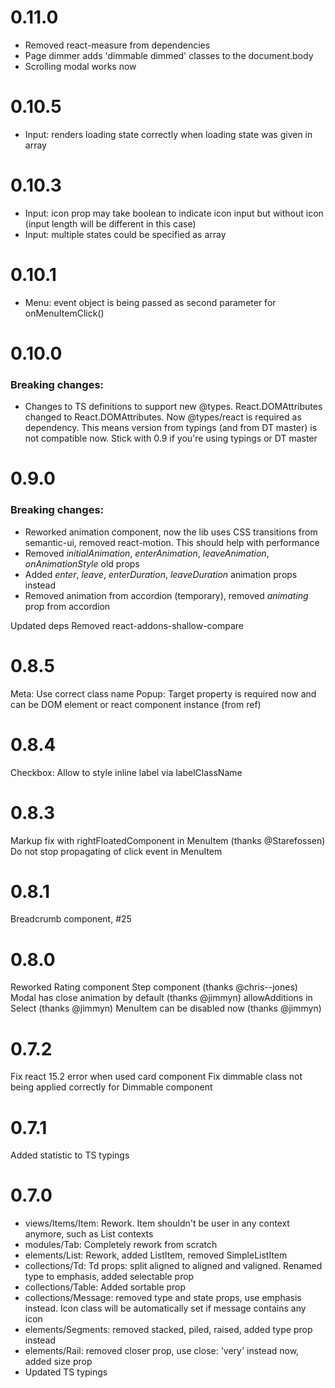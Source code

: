 # 0.11.0
* Removed react-measure from dependencies
* Page dimmer adds 'dimmable dimmed' classes to the document.body
* Scrolling modal works now

# 0.10.5
* Input: renders loading state correctly when loading state was given in array

# 0.10.3
* Input: icon prop may take boolean to indicate icon input but without icon (input length will be different in this case)
* Input: multiple states could be specified as array

# 0.10.1
* Menu: event object is being passed as second parameter for onMenuItemClick()

# 0.10.0
### Breaking changes:
* Changes to TS definitions to support new @types. React.DOMAttributes changed to React.DOMAttributes<HTMLElement>. Now @types/react is required as dependency. This means version from typings (and from DT master) is not compatible now. Stick with 0.9 if you're using typings or DT master 

# 0.9.0
### Breaking changes:

* Reworked animation component, now the lib uses CSS transitions from semantic-ui, removed react-motion. This should help with performance
* Removed *initialAnimation*, *enterAnimation*, *leaveAnimation*, *onAnimationStyle* old props
* Added *enter*, *leave*, *enterDuration*, *leaveDuration* animation props instead
* Removed animation from accordion (temporary), removed *animating* prop from accordion

Updated deps
Removed react-addons-shallow-compare


# 0.8.5
Meta: Use correct class name
Popup: Target property is required now and can be DOM element or react component instance (from ref)

# 0.8.4
Checkbox: Allow to style inline label via labelClassName

# 0.8.3
Markup fix with rightFloatedComponent in MenuItem (thanks @Starefossen)
Do not stop propagating of click event in MenuItem

# 0.8.1
Breadcrumb component, #25

# 0.8.0
Reworked Rating component
Step component (thanks @chris--jones)
Modal has close animation by default (thanks @jimmyn)
allowAdditions in Select (thanks @jimmyn)
MenuItem can be disabled now (thanks @jimmyn)


# 0.7.2
Fix react 15.2 error when used card component
Fix dimmable class not being applied correctly for Dimmable component

# 0.7.1
Added statistic to TS typings

# 0.7.0
* views/Items/Item: Rework. Item shouldn't be user in any context anymore, such as List contexts
* modules/Tab: Completely rework from scratch
* elements/List: Rework, added ListItem, removed SimpleListItem
* collections/Td: Td props: split aligned to aligned and valigned. Renamed type to emphasis, added selectable prop
* collections/Table: Added sortable prop
* collections/Message: removed type and state props, use emphasis instead. Icon class will be automatically set if message contains any icon
* elements/Segments: removed stacked, piled, raised, added type prop instead
* elements/Rail: removed closer prop, use close: 'very' instead now, added size prop
* Updated TS typings
